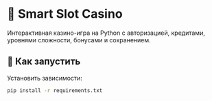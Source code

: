 # 🎰 Smart Slot Casino

Интерактивная казино-игра на Python с авторизацией, кредитами, уровнями сложности, бонусами и сохранением.

## 🔹 Как запустить

Установить зависимости:
```bash
pip install -r requirements.txt
